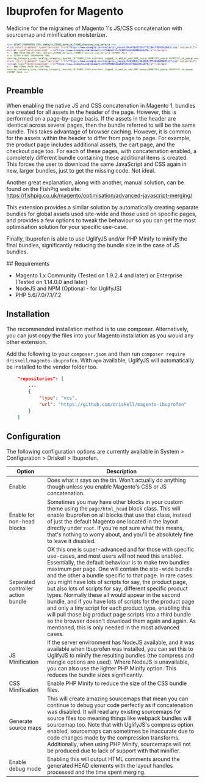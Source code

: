# Ibuprofen for Magento

Medicine for the migraines of Magento 1's JS/CSS concatenation with sourcemap and minification moisterizer.

![Example `head` output on a category page](intro.jpg)

## Preamble

When enabling the native JS and CSS concatenation in Magento 1, bundles are created for all assets in the header of the page. However, this is performed on a page-by-page basis. If the assets in the header are identical across several pages, then the bundle referred to will be the same bundle. This takes advantage of browser caching. However, it is common for the assets within the header to differ from page to page. For example, the product page includes additional assets, the cart page, and the checkout page too. For each of these pages, with concatenation enabled, a completely different bundle containing these additional items is created. This forces the user to download the same JavaScript and CSS again in new, larger bundles, just to get the missing code. Not ideal.

Another great explanation, along with another, manual solution, can be found on the FishPig website: https://fishpig.co.uk/magento/optimisation/advanced-javascript-merging/

This extension provides a similar solution by automatically creating separate bundles for global assets used site-wide and those used on specific pages, and provides a few options to tweak the behaviour so you can get the most optimisation solution for your specific use-case.

Finally, Ibuprofen is able to use UglifyJS and/or PHP Minify to minify the final bundles, significantly reducing the bundle size in the case of JS bundles.

## Requirements

* Magento 1.x Community (Tested on 1.9.2.4 and later) or Enterprise (Tested on 1.14.0.0 and later)
* NodeJS and NPM (Optional - for UglifyJS)
* PHP 5.6/7.0/7.1/7.2

## Installation

The recommended installation method is to use composer. Alternatively, you can just copy the files into your Magento installation as you would any other extension.

Add the following to your `composer.json` and then run `composer require driskell/magento-ibuprofen`. With `npm` available, UglifyJS will automatically be installed to the vendor folder too.

```json
    "repositories": [
        ...
        {
            "type": "vcs",
            "url": "https://github.com/driskell/magento-ibuprofen"
        }
    ]
```

## Configuration

The following configuration options are currently available in System > Configuration > Driskell > Ibuprofen.

Option | Description
--- | ---
Enable | Does what it says on the tin. Won't actually do anything though unless you enable Magento's CSS or JS concatenation.
Enable for non-head blocks | Sometimes you may have other blocks in your custom theme using the `page/html_head` block class. This will enable Ibuprofen on all blocks that use that class, instead of just the default Magento one located in the layout directly under `root`. If you're not sure what this means, that's nothing to worry about, and you'll be absolutely fine to leave it disabled.
Separated controller action bundle | OK this one is super-advanced and for those with specific use-cases, and most users will not need this enabled. Essentially, the default behaviour is to make two bundles maximum per page. One will contain the site-wide bundle and the other a bundle specific to that page. In rare cases you might have lots of scripts for say, the product page, but also lots of scripts for say, different specific product types. Normally these all would appear in the second bundle, and if you have lots of scripts for the product page and only a tiny script for each product type, enabling this will pull those big product page scripts into a third bundle so the browser doesn't download them again and again. As mentioned, this is only needed in the most advanced cases.
JS Minification | If the server environment has NodeJS available, and it was available when Ibuprofen was installed, you can set this to UglifyJS to minify the resulting bundles (the compress and mangle options are used). Where NodeJS is unavailable, you can also use the lighter PHP Minify option. This reduces the bundle sizes significantly.
CSS Minification | Enable PHP Minify to reduce the size of the CSS bundle files.
Generate source maps | This will create amazing sourcemaps that mean you can continue to debug your code perfectly as if concatenation was disabled. It will read any existing sourcemaps for source files too meaning things like webpack bundles will sourcemap too. Note that with UglifyJS's compress option enabled, sourcemaps can sometimes be inaccurate due to code changes made by the compression transforms. Additionally, when using PHP Minify, sourcemaps will not be produced due to lack of support with that minifier.
Enable debug mode | Enabling this will output HTML comments around the generated HEAD elements with the layout handles processed and the time spent merging.
